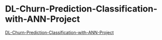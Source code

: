 # DL-Churn-Prediction-Classification-with-ANN-Project
[DL-Churn-Prediction-Classification-with-ANN-Project](./DL_Assignment_1_(Classification_with_ANN_Churn_Prediction)_Student.ipynb)

